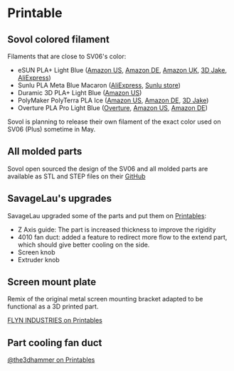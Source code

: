 # Printable

## Sovol colored filament

Filaments that are close to SV06's color:

- eSUN PLA+ Light Blue ([Amazon US](https://www.amazon.com/dp/B07FQJ9H8F?th=1&linkCode=ll1&tag=blakadders-20&linkId=fca96c4840aab42abf51e158f26fc314&language=en_US&ref_=as_li_ss_tl), [Amazon DE](https://www.amazon.de/dp/B07FQJ9H8F?th=1&linkCode=ll1&tag=blakadders-20&linkId=b4e6e8c3e41ae42e8eee074b48bb232f&language=en_GB&ref_=as_li_ss_tl), [Amazon UK](https://www.amazon.co.uk/dp/B07FQJ9H8F?th=1&linkCode=ll1&tag=blakadders-20&linkId=c94f84b81bd2a26cb1c02c6d84d85f85&ref_=as_li_ss_tl), [3D Jake](https://www.awin1.com/cread.php?awinmid=21809&awinaffid=930253&ued=https%3A%2F%2Fwww.3djake.com%2Fesun%2Fpla-light-blue-2), [AliExpress](https://www.aliexpress.com/item/1005001298882187.html?aff_fcid=5dfadba2cfb142d2b5df2f45b9893552-1681340741041-06851-_DlEpG4h&tt=CPS_NORMAL&aff_fsk=_DlEpG4h&aff_platform=shareComponent-detail&sk=_DlEpG4h&aff_trace_key=5dfadba2cfb142d2b5df2f45b9893552-1681340741041-06851-_DlEpG4h&terminal_id=3f8c776975fd455ba956809c02d71a91&afSmartRedirect=y))
- Sunlu PLA Meta Blue Macaron ([AliExpress](https://www.aliexpress.com/item/1005004541499942.html?aff_fcid=e1cd3d8bf33b401b8626b44a8469bc27-1681562580392-00429-_DmG39xX&tt=CPS_NORMAL&aff_fsk=_DmG39xX&aff_platform=shareComponent-detail&sk=_DmG39xX&aff_trace_key=e1cd3d8bf33b401b8626b44a8469bc27-1681562580392-00429-_DmG39xX&terminal_id=3f8c776975fd455ba956809c02d71a91&afSmartRedirect=y), [Sunlu store](https://www.sunlu.com/collections/pla-meta/products/sunlu-pla-meta1-75mm-filament-1kg-2-2lbs-fit-most-of-fdm-printer?variant=39879083032662&sca_ref=3395707.QbbKldNj27))
- Duramic 3D PLA+ Light Blue ([Amazon US](https://www.amazon.com/DURAMIC-3D-Filament-Printing-Dimensional/dp/B09968Q4ZL?th=1&linkCode=ll1&tag=blakadders-20&linkId=3ab1687bfe9ab117f3a4ea96f9665a57&language=en_US&ref_=as_li_ss_tl))
- PolyMaker PolyTerra PLA Ice ([Amazon US](https://www.amazon.com/dp/B094FH3TRN?th=1&linkCode=ll1&tag=blakadders-20&linkId=889763954df9db06c29be93271cb9ae3&language=en_US&ref_=as_li_ss_tl), [Amazon DE](https://www.amazon.de/dp/B094FH3TRN?th=1&linkCode=ll1&tag=blakadders-20&linkId=e5fd33760ad3533da504efdf09cd59ce&language=en_GB&ref_=as_li_ss_tl), [3D Jake](https://www.awin1.com/cread.php?awinmid=21809&awinaffid=930253&ued=https%3A%2F%2Fwww.3djake.com%2Fpolymaker%2Fpolyterra-pla-ice))
- Overture PLA Pro Light Blue ([Overture](https://overture3d.com/products/overture-pla-professional-1-75mm?variant=41113591546044), [Amazon US](https://www.amazon.com/OVERTURE-Professional-Toughness-Dimensional-Probability/dp/B0991VZG6W?th=1&linkCode=ll1&tag=blakadders-20&linkId=0cc6bae7d67b979fa7c1359425d336d1&language=en_US&ref_=as_li_ss_tl), [Amazon DE](https://www.amazon.de/OVERTURE-Professional-Toughness-Dimensional-Probability/dp/B0991VZG6W?th=1))

Sovol is planning to release their own filament of the exact color used on SV06 (Plus) sometime in May.

## All molded parts

Sovol open sourced the design of the SV06 and all molded parts are available as STL and STEP files on their [GitHub](https://github.com/Sovol3d/SV06-Fully-Open-Source/tree/main/Molded%20Parts%20STL)

## SavageLau's upgrades

SavageLau upgraded some of the parts and put them on [Printables](https://www.printables.com/model/400638-sv06-printable-parts):

- Z Axis guide: The part is increased thickness to improve the rigidity
- 4010 fan duct: added a feature to redirect more flow to the extend part, which should give better cooling on the side.
- Screen knob
- Extruder knob

## Screen mount plate

Remix of the original metal screen mounting bracket adapted to be functional as a 3D printed part.

[FLYN INDUSTRIES on Printables](https://www.printables.com/model/415071-sovol-sv01-pro-sv06-sv06-plus-screen-mount)

## Part cooling fan duct

[@the3dhammer on Printables](https://www.printables.com/model/305352)